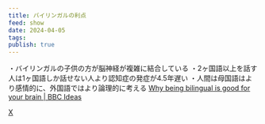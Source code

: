 ```yaml
---
title: バイリンガルの利点
feed: show
date: 2024-04-05
tags: 
publish: true
---
```

・バイリンガルの子供の方が脳神経が複雑に結合している
・2ヶ国語以上を話す人は1ヶ国語しか話せない人より認知症の発症が4.5年遅い
・人間は母国語はより感情的に、外国語ではより論理的に考える
[Why being bilingual is good for your brain \| BBC Ideas](https://www.youtube.com/watch?v=nzHY-muy2Mw)

[X](https://twitter.com/supremeeigo/status/1735942073537503337?s=46)

